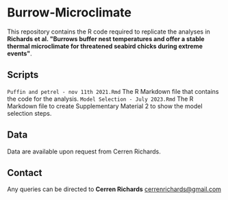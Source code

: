 # Burrow-Microclimate

This repository contains the R code required to replicate the analyses in **Richards et al. "Burrows buffer nest temperatures and offer a stable thermal microclimate for threatened seabird chicks during extreme events"**.

## Scripts
`Puffin and petrel - nov 11th 2021.Rmd` The R Markdown file that contains the code for the analysis.
`Model Selection - July 2023.Rmd` The R Markdown file to create Supplementary Material 2 to show the model selection steps.


## Data
Data are available upon request from Cerren Richards. 


## Contact
Any queries can be directed to **Cerren Richards** cerrenrichards@gmail.com
